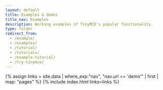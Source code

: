 ```yaml
---
layout: default
title: Examples & demos
title_nav: Examples
description: Working examples of TinyMCE's popular functionality.
type: folder
redirect_from:
  - /example/
  - /examples/
  - /tutorial/
  - /tutorials/
  - /example-tutorial/
  - /try-tinymce/
---
```


{% assign links = site.data | where_exp:"nav", "nav.url == 'demo'" | first | map: "pages" %}
{% include index.html links=links %}
